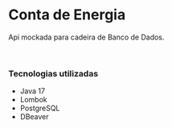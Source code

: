 # Conta de Energia
Api mockada para cadeira de Banco de Dados.
<div style="display: inline_block"><br>
  <h3>Tecnologias utilizadas</h3>
<ul>
<li>Java 17</li>
<li>Lombok</li>
<li>PostgreSQL</li>
<li>DBeaver</li>
</ul>
</div>
<br/>

